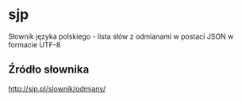 # sjp
Słownik języka polskiego - lista słów z odmianami w postaci JSON w formacie UTF-8

## Źródło słownika

http://sjp.pl/slownik/odmiany/
